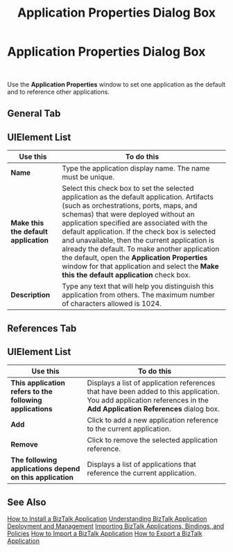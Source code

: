 ﻿---
title: Application Properties Dialog Box
TOCTitle: Application Properties Dialog Box
ms:assetid: 3b6b33e4-079c-4114-a152-cde2f9ae1cbc
ms:mtpsurl: https://msdn.microsoft.com/en-us/library/Aa559675(v=BTS.80)
ms:contentKeyID: 51527404
ms.date: 08/30/2017
mtps_version: v=BTS.80
f1_keywords:
- bts10.admin.application.properties
---

# Application Properties Dialog Box

 

Use the **Application Properties** window to set one application as the default and to reference other applications.

## General Tab

## UIElement List

<table>
<thead>
<tr class="header">
<th>Use this</th>
<th>To do this</th>
</tr>
</thead>
<tbody>
<tr class="odd">
<td><strong>Name</strong></td>
<td>Type the application display name. The name must be unique.</td>
</tr>
<tr class="even">
<td><strong>Make this the default application</strong></td>
<td>Select this check box to set the selected application as the default application. Artifacts (such as orchestrations, ports, maps, and schemas) that were deployed without an application specified are associated with the default application. If the check box is selected and unavailable, then the current application is already the default. To make another application the default, open the <strong>Application Properties</strong> window for that application and select the <strong>Make this the default application</strong> check box.</td>
</tr>
<tr class="odd">
<td><strong>Description</strong></td>
<td>Type any text that will help you distinguish this application from others. The maximum number of characters allowed is 1024.</td>
</tr>
</tbody>
</table>


## References Tab

## UIElement List

<table>
<thead>
<tr class="header">
<th>Use this</th>
<th>To do this</th>
</tr>
</thead>
<tbody>
<tr class="odd">
<td><strong>This application refers to the following applications</strong></td>
<td>Displays a list of application references that have been added to this application. You add application references in the <strong>Add Application References</strong> dialog box.</td>
</tr>
<tr class="even">
<td><strong>Add</strong></td>
<td>Click to add a new application reference to the current application.</td>
</tr>
<tr class="odd">
<td><strong>Remove</strong></td>
<td>Click to remove the selected application reference.</td>
</tr>
<tr class="even">
<td><strong>The following applications depend on this application</strong></td>
<td>Displays a list of applications that reference the current application.</td>
</tr>
</tbody>
</table>


## See Also

[How to Install a BizTalk Application](https://msdn.microsoft.com/library/aa577503\(v=bts.80\))  
[Understanding BizTalk Application Deployment and Management](https://msdn.microsoft.com/library/aa560022\(v=bts.80\))  
[Importing BizTalk Applications, Bindings, and Policies](https://msdn.microsoft.com/library/aa560565\(v=bts.80\))  
[How to Import a BizTalk Application](https://msdn.microsoft.com/library/aa560132\(v=bts.80\))  
[How to Export a BizTalk Application](https://msdn.microsoft.com/library/aa577804\(v=bts.80\))

